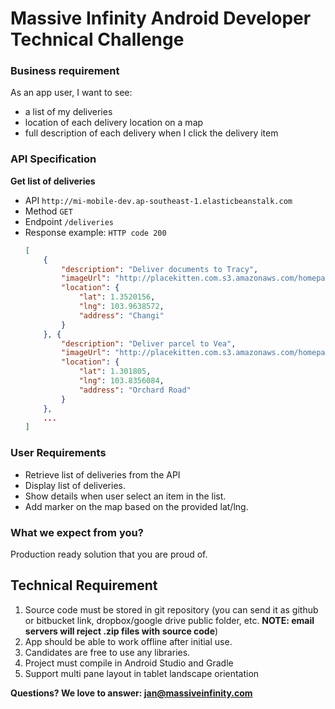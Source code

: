 # Massive Infinity Android Developer Technical Challenge

### Business requirement
As an app user, I want to see:
- a list of my deliveries
- location of each delivery location on a map
- full description of each delivery when I click the delivery item

### API Specification

**Get list of deliveries**
  * API
    `http://mi-mobile-dev.ap-southeast-1.elasticbeanstalk.com`
  * Method
    `GET`
  * Endpoint
    `/deliveries`
  * Response example:
    `HTTP code 200`
    ```json
    [
        {
            "description": "Deliver documents to Tracy",
            "imageUrl": "http://placekitten.com.s3.amazonaws.com/homepage-samples/200/287.jpg",
            "location": {
                "lat": 1.3520156,
                "lng": 103.9638572,
                "address": "Changi"
            }
        }, {
            "description": "Deliver parcel to Vea",
            "imageUrl": "http://placekitten.com.s3.amazonaws.com/homepage-samples/200/286.jpg",
            "location": {
                "lat": 1.301805,
                "lng": 103.8356084,
                "address": "Orchard Road"
            }
        },
        ...
    ]
    ```

### User Requirements
  - Retrieve list of deliveries from the API
  - Display list of deliveries.
  - Show details when user select an item in the list.
  - Add marker on the map based on the provided lat/lng. 

### What we expect from you?
Production ready solution that you are proud of.

## Technical Requirement
1. Source code must be stored in git repository (you can send it as github or bitbucket link, dropbox/google drive public folder, etc. **NOTE: email servers will reject .zip files with source code**)
2. App should be able to work offline after initial use.
3. Candidates are free to use any libraries.
4. Project must compile in Android Studio and Gradle
5. Support multi pane layout in tablet landscape orientation

**Questions? We love to answer: <jan@massiveinfinity.com>**
